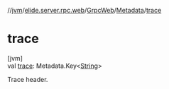 //[jvm](../../../../index.md)/[elide.server.rpc.web](../../index.md)/[GrpcWeb](../index.md)/[Metadata](index.md)/[trace](trace.md)

# trace

[jvm]\
val [trace](trace.md): Metadata.Key&lt;[String](https://kotlinlang.org/api/latest/jvm/stdlib/kotlin/-string/index.html)&gt;

Trace header.
